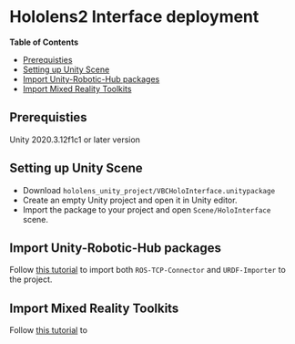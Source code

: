 # Hololens2 Interface deployment

**Table of Contents**
- [Prerequisties](#prerequisties)
- [Setting up Unity Scene](#setting-up-unity-scene)
- [Import Unity-Robotic-Hub packages](#import-unity-robotic-hub-packages)
- [Import Mixed Reality Toolkits](#import-mixed-reality-toolkits)

## Prerequisties

Unity 2020.3.12f1c1 or later version

## Setting up Unity Scene

- Download `hololens_unity_project/VBCHoloInterface.unitypackage`
- Create an empty Unity project and open it in Unity editor.
- Import the package to your project and open `Scene/HoloInterface` scene.

## Import Unity-Robotic-Hub packages

Follow [this tutorial](https://github.com/Unity-Technologies/Unity-Robotics-Hub/blob/main/tutorials/quick_setup.md) to import both `ROS-TCP-Connector` and `URDF-Importer` to the project.

## Import Mixed Reality Toolkits

Follow [this tutorial](https://docs.microsoft.com/en-us/windows/mixed-reality/discover/mixed-reality) to 
